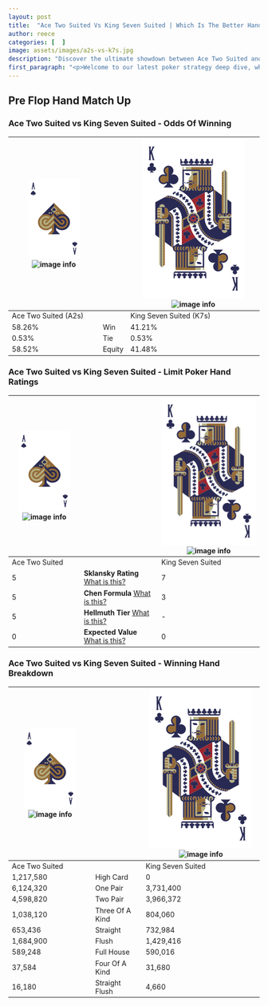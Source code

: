 ```yaml
---
layout: post
title:  "Ace Two Suited Vs King Seven Suited | Which Is The Better Hand In Poker? A Complete Guide"
author: reece
categories: [  ]
image: assets/images/a2s-vs-k7s.jpg
description: "Discover the ultimate showdown between Ace Two Suited and King Seven Suited in poker! Uncover the odds, strategies, and scenarios where one hand triumphs over the other. Get ready to up your poker game with this thrilling analysis."
first_paragraph: "<p>Welcome to our latest poker strategy deep dive, where we're pitting two distinct hands against each other in a high-stakes showdown: Ace Two Suited vs King Seven Suited.</p><p>In the dynamic world of poker, every decision counts, and knowing which hand holds the upper hand is key to your success at the table.</p><p>In this article, we'll dissect these two hands, explore the scenarios where one dominates the other, and equip you with the knowledge to make strategic choices that can tip the odds in your favor.</p><p>Get ready to unravel the intriguing dynamics of these poker hands and elevate your game to new heights.</p>"
---
```




[comment]: # (sp0)

## Pre Flop Hand Match Up

<div class="table hand-ratings" markdown="1"> 



### Ace Two Suited vs King Seven Suited - Odds Of Winning


    
| ![image info](assets/images/hand1/A.png) ![image info](assets/images/hand1/2s.png) |  | ![image info](assets/images/hand2/K.png) ![image info](assets/images/hand2/7s.png) |
| -------- | -------- | -------- |
| Ace Two Suited (A2s) |  | King Seven Suited (K7s) |
| 58.26% | Win | 41.21% |
| 0.53% | Tie | 0.53% |
| 58.52% | Equity | 41.48% |




[comment]: # (sp1)



### Ace Two Suited vs King Seven Suited - Limit Poker Hand Ratings


    
| ![image info](assets/images/hand1/A.png) ![image info](assets/images/hand1/2s.png) |  | ![image info](assets/images/hand2/K.png) ![image info](assets/images/hand2/7s.png) |
| -------- | -------- | -------- |
| Ace Two Suited |  | King Seven Suited |
| 5 | **Sklansky Rating** [What is this?](/sklansky-rating-explained) | 7 |
| 5 | **Chen Formula** [What is this?](/chen-formula-explained) | 3 |
| 5 | **Hellmuth Tier** [What is this?](/Hellmuth-tier-explained) | - |
| 0 | **Expected Value** [What is this?](/expected-value-explained) | 0 |




[comment]: # (sp2)



### Ace Two Suited vs King Seven Suited - Winning Hand Breakdown


    
| ![image info](assets/images/hand1/A.png) ![image info](assets/images/hand1/2s.png) |  | ![image info](assets/images/hand2/K.png) ![image info](assets/images/hand2/7s.png) |
| -------- | -------- | -------- |
| Ace Two Suited |  | King Seven Suited |
| 1,217,580 | High Card | 0 |
| 6,124,320 | One Pair | 3,731,400 |
| 4,598,820 | Two Pair | 3,966,372 |
| 1,038,120 | Three Of A Kind | 804,060 |
| 653,436 | Straight | 732,984 |
| 1,684,900 | Flush | 1,429,416 |
| 589,248 | Full House | 590,016 |
| 37,584 | Four Of A Kind | 31,680 |
| 16,180 | Straight Flush | 4,660 |




[comment]: # (sp3)



</div>

[comment]: # (sp4)



[comment]: # (sp5)

